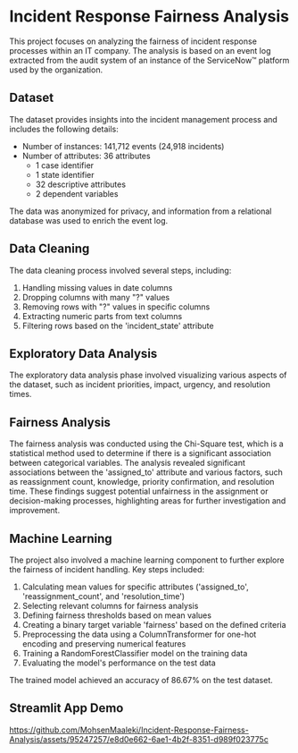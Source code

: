 # Incident Response Fairness Analysis

This project focuses on analyzing the fairness of incident response processes within an IT company. The analysis is based on an event log extracted from the audit system of an instance of the ServiceNow™ platform used by the organization.

## Dataset

The dataset provides insights into the incident management process and includes the following details:

- Number of instances: 141,712 events (24,918 incidents)
- Number of attributes: 36 attributes
  - 1 case identifier
  - 1 state identifier
  - 32 descriptive attributes
  - 2 dependent variables

The data was anonymized for privacy, and information from a relational database was used to enrich the event log.

## Data Cleaning

The data cleaning process involved several steps, including:

1. Handling missing values in date columns
2. Dropping columns with many "?" values
3. Removing rows with "?" values in specific columns
4. Extracting numeric parts from text columns
5. Filtering rows based on the 'incident_state' attribute

## Exploratory Data Analysis

The exploratory data analysis phase involved visualizing various aspects of the dataset, such as incident priorities, impact, urgency, and resolution times.

## Fairness Analysis

The fairness analysis was conducted using the Chi-Square test, which is a statistical method used to determine if there is a significant association between categorical variables. The analysis revealed significant associations between the 'assigned_to' attribute and various factors, such as reassignment count, knowledge, priority confirmation, and resolution time. These findings suggest potential unfairness in the assignment or decision-making processes, highlighting areas for further investigation and improvement.

## Machine Learning

The project also involved a machine learning component to further explore the fairness of incident handling. Key steps included:

1. Calculating mean values for specific attributes ('assigned_to', 'reassignment_count', and 'resolution_time')
2. Selecting relevant columns for fairness analysis
3. Defining fairness thresholds based on mean values
4. Creating a binary target variable 'fairness' based on the defined criteria
5. Preprocessing the data using a ColumnTransformer for one-hot encoding and preserving numerical features
6. Training a RandomForestClassifier model on the training data
7. Evaluating the model's performance on the test data

The trained model achieved an accuracy of 86.67% on the test dataset.

## Streamlit App Demo


https://github.com/MohsenMaaleki/Incident-Response-Fairness-Analysis/assets/95247257/e8d0e662-6ae1-4b2f-8351-d989f023775c



